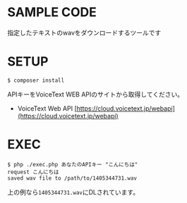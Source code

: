 SAMPLE CODE
============

指定したテキストのwavをダウンロードするツールです


SETUP
========

```
$ composer install
```

APIキーをVoiceText WEB APIのサイトから取得してください。

- VoiceText Web API [https://cloud.voicetext.jp/webapi](https://cloud.voicetext.jp/webapi)


EXEC
========

```
$ php ./exec.php あなたのAPIキー "こんにちは"
request こんにちは
saved wav file to /path/to/1405344731.wav
```

上の例なら`1405344731.wav`にDLされています。

